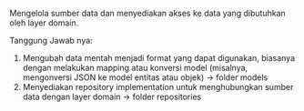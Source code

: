 Mengelola sumber data dan menyediakan akses ke data yang dibutuhkan oleh layer domain.

Tanggung Jawab nya:
1. Mengubah data mentah menjadi format yang dapat digunakan, biasanya dengan melakukan mapping atau konversi model 
    (misalnya, mengonversi JSON ke model entitas atau objek) -> folder models
2. Menyediakan repository implementation untuk menghubungkan sumber data dengan layer domain -> folder repositories